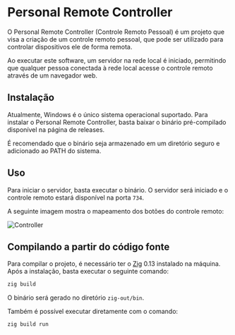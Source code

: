 # Personal Remote Controller

O Personal Remote Controller (Controle Remoto Pessoal) é um projeto que visa a criação de um controle remoto pessoal, que pode ser utilizado para controlar dispositivos ele de forma remota.

Ao executar este software, um servidor na rede local é iniciado, permitindo que qualquer pessoa conectada à rede local acesse o controle remoto através de um navegador web.

## Instalação

Atualmente, Windows é o único sistema operacional suportado. Para instalar o Personal Remote Controller, basta baixar o binário pré-compilado disponível na página de releases.

É recomendado que o binário seja armazenado em um diretório seguro e adicionado ao PATH do sistema.

## Uso

Para iniciar o servidor, basta executar o binário. O servidor será iniciado e o controle remoto estará disponível na porta `734`.

A seguinte imagem mostra o mapeamento dos botões do controle remoto:

![Controller](.github/readme/controller.png)

## Compilando a partir do código fonte

Para compilar o projeto, é necessário ter o [Zig](https://ziglang.org/) 0.13 instalado na máquina. Após a instalação, basta executar o seguinte comando:

```bash
zig build
```

O binário será gerado no diretório `zig-out/bin`.

Também é possível executar diretamente com o comando:

```bash
zig build run
```